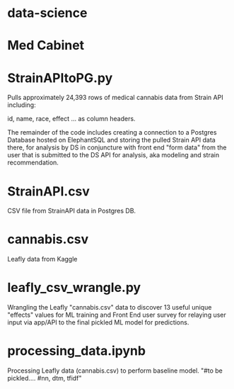 # data-science

# Med Cabinet


# StrainAPItoPG.py

Pulls approximately 24,393 rows of medical cannabis data from Strain API including:

id, name, race, effect ... as column headers.

The remainder of the code includes creating a connection to a Postgres Database hosted on ElephantSQL and storing the pulled Strain API data there, for analysis by DS in conjuncture with front end "form data" from the user that is submitted to the DS API for analysis, aka modeling and strain recommendation.


# StrainAPI.csv

CSV file from StrainAPI data in Postgres DB.


# cannabis.csv

Leafly data from Kaggle


# leafly_csv_wrangle.py

Wrangling the Leafly "cannabis.csv" data to discover 13 useful unique "effects" values for ML training and Front End user survey for relaying user input via app/API to the final pickled ML model for predictions.


# processing_data.ipynb

Processing Leafly data (cannabis.csv) to perform baseline model. "#to be pickled.... #nn, dtm, tfidf"

